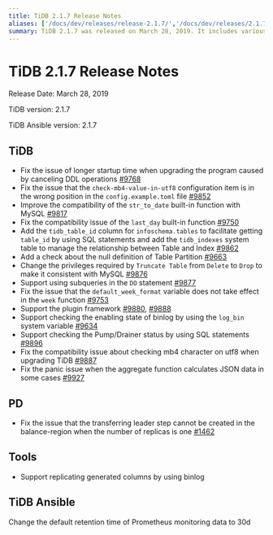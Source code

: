 ```yaml
---
title: TiDB 2.1.7 Release Notes
aliases: ['/docs/dev/releases/release-2.1.7/','/docs/dev/releases/2.1.7/']
summary: TiDB 2.1.7 was released on March 28, 2019. It includes various bug fixes, compatibility improvements, and new features such as support for subqueries in the `DO` statement, plugin framework, and checking binlog and Pump/Drainer status using SQL statements. PD also fixed an issue related to transferring leader step in balance-region. Additionally, the default retention time of Prometheus monitoring data in TiDB Ansible has been changed to 30d.
---
```


# TiDB 2.1.7 Release Notes

Release Date: March 28, 2019

TiDB version: 2.1.7

TiDB Ansible version: 2.1.7

## TiDB

- Fix the issue of longer startup time when upgrading the program caused by canceling DDL operations [#9768](https://github.com/pingcap/tidb/pull/9768)
- Fix the issue that the `check-mb4-value-in-utf8` configuration item is in the wrong position in the `config.example.toml` file [#9852](https://github.com/pingcap/tidb/pull/9852)
- Improve the compatibility of the `str_to_date` built-in function with MySQL [#9817](https://github.com/pingcap/tidb/pull/9817)
- Fix the compatibility issue of the `last_day` built-in function [#9750](https://github.com/pingcap/tidb/pull/9750)
- Add the `tidb_table_id` column for `infoschema.tables` to facilitate getting `table_id` by using SQL statements and add the `tidb_indexes` system table to manage the relationship between Table and Index [#9862](https://github.com/pingcap/tidb/pull/9862)
- Add a check about the null definition of Table Partition [#9663](https://github.com/pingcap/tidb/pull/9663)
- Change the privileges required by `Truncate Table` from `Delete` to `Drop` to make it consistent with MySQL [#9876](https://github.com/pingcap/tidb/pull/9876)
- Support using subqueries in the `DO` statement [#9877](https://github.com/pingcap/tidb/pull/9877)
- Fix the issue that the `default_week_format` variable does not take effect in the `week` function [#9753](https://github.com/pingcap/tidb/pull/9753)
- Support the plugin framework [#9880](https://github.com/pingcap/tidb/pull/9880), [#9888](https://github.com/pingcap/tidb/pull/9888)
- Support checking the enabling state of binlog by using the `log_bin` system variable [#9634](https://github.com/pingcap/tidb/pull/9634)
- Support checking the Pump/Drainer status by using SQL statements [#9896](https://github.com/pingcap/tidb/pull/9896)
- Fix the compatibility issue about checking mb4 character on utf8 when upgrading TiDB [#9887](https://github.com/pingcap/tidb/pull/9887)
- Fix the panic issue when the aggregate function calculates JSON data in some cases [#9927](https://github.com/pingcap/tidb/pull/9927)

## PD

- Fix the issue that the transferring leader step cannot be created in the balance-region when the number of replicas is one [#1462](https://github.com/pingcap/pd/pull/1462)

## Tools

- Support replicating generated columns by using binlog

## TiDB Ansible

Change the default retention time of Prometheus monitoring data to 30d
